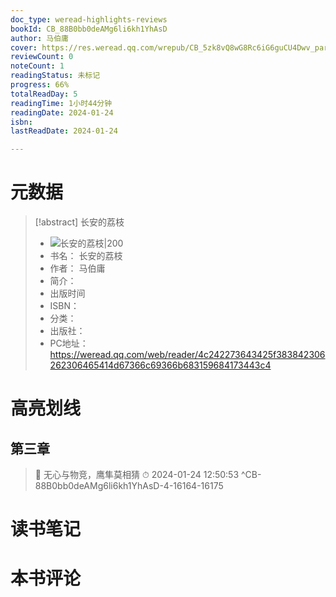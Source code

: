 ```yaml
---
doc_type: weread-highlights-reviews
bookId: CB_88B0bb0deAMg6li6kh1YhAsD
author: 马伯庸
cover: https://res.weread.qq.com/wrepub/CB_5zk8vQ8wG8Rc6iG6guCU4Dwv_parsecover
reviewCount: 0
noteCount: 1
readingStatus: 未标记
progress: 66%
totalReadDay: 5
readingTime: 1小时44分钟
readingDate: 2024-01-24
isbn: 
lastReadDate: 2024-01-24

---
```

# 元数据
> [!abstract] 长安的荔枝
> - ![ 长安的荔枝|200](https://res.weread.qq.com/wrepub/CB_5zk8vQ8wG8Rc6iG6guCU4Dwv_parsecover)
> - 书名： 长安的荔枝
> - 作者： 马伯庸
> - 简介： 
> - 出版时间 
> - ISBN： 
> - 分类： 
> - 出版社： 
> - PC地址：https://weread.qq.com/web/reader/4c242273643425f383842306262306465414d67366c69366b683159684173443c4

# 高亮划线

## 第三章

> 📌 无心与物竞，鹰隼莫相猜 
> ⏱ 2024-01-24 12:50:53 ^CB-88B0bb0deAMg6li6kh1YhAsD-4-16164-16175

# 读书笔记

# 本书评论
